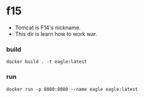 # f15
- Tomcat is F14's nickname.
- This dir is learn how to work war.
### build
```
docker build . -t eagle:latest
```
### run
```
docker run -p 8080:8080 --name eagle eagle:latest
```
